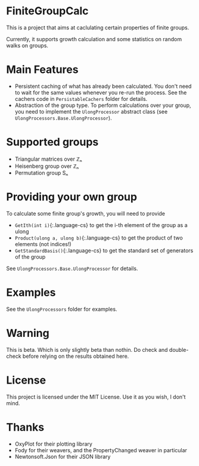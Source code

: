 ﻿# FiniteGroupCalc
This is a project that aims at caclulating certain properties of finite groups.

Currently, it supports growth calculation and some statistics on random walks on groups.

# Main Features

* Persistent caching of what has already been calculated. You don't need to wait for the same values whenever you re-run the process.
See the cachers code in `PersistableCachers` folder for details.
* Abstraction of the group type. To perform calculations over your group, you need to implement the `UlongProcessor` abstract class (see `UlongProcessors.Base.UlongProcessor`).

# Supported groups
* Triangular matrices over ℤₙ
* Heisenberg group over ℤₙ
* Permutation group Sₙ


# Providing your own group
To calculate some finite group's growth, you will need to provide

* `GetIth(int i)`{:.language-cs} to get the i-th element of the group as a ulong
* `Product(ulong a, ulong b)`{:.language-cs} to get the product of two elements (not indices!)
* `GetStandardBasis()`{:.language-cs} to get the standard set of generators of the group

See `UlongProcessors.Base.UlongProcessor` for details.

# Examples
See the `UlongProcessors` folder for examples.

# Warning
This is beta. Which is only slightly beta than nothin. Do check and double-check before relying on the results obtained here.

# License
This project is licensed under the MIT License. Use it as you wish, I don't mind.

# Thanks
* OxyPlot for their plotting library
* Fody for their weavers, and the PropertyChanged weaver in particular
* Newtonsoft.Json for their JSON library
